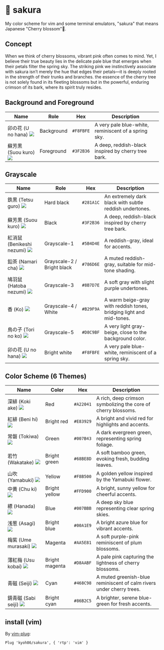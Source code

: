 # 🌸 sakura

My color scheme for vim and some terminal emulators, "sakura" that means Japanese "Cherry blossom"🍂.

## Concept

When we think of cherry blossoms, vibrant pink often comes to mind.
Yet, I believe their true beauty lies in the delicate pale blue that emerges when their petals filter the spring sky.
The striking pink we instinctively associate with sakura isn’t merely the hue that edges their petals—it is deeply rooted in the strength of their trunks and branches.
the essence of the cherry tree is not solely found in its fleeting blossoms but in the powerful, enduring crimson of its bark, where its spirit truly resides.

## Background and Foreground

| Name                                                                   | Role       | Hex       | Description                                          |
|------------------------------------------------------------------------|------------|-----------|------------------------------------------------------|
| 卯の花 (U no hana) ![](https://placehold.co/15x15/F8FBFE/F8FBFE)       | Background | `#F8FBFE` | A very pale blue-white, reminiscent of a spring sky. |
| 蘇芳黒 (Suou kuro)       ![](https://placehold.co/15x15/3F2B36/3F2B36) | Foreground | `#3F2B36` | A deep, reddish-black inspired by cherry tree bark.  |

## Grayscale


| Name                                                                    | Role                       | Hex       | Description                                                         |
|-------------------------------------------------------------------------|----------------------------|-----------|---------------------------------------------------------------------|
| 鉄黒 (Tetsu guro)         ![](https://placehold.co/15x15/281A1C/281A1C) | Hard black                 | `#281A1C` | An extremely dark black with subtle reddish undertones.             |
| 蘇芳黒 (Suou kuro)       ![](https://placehold.co/15x15/3F2B36/3F2B36)  | Black                      | `#3F2B36` | A deep, reddish-black inspired by cherry tree bark.                 |
| 紅消鼠 (Benikeshi nezumi) ![](https://placehold.co/15x15/5B4D4E/5B4D4E) | Grayscale-1                | `#5B4D4E` | A reddish-gray, ideal for accents.                                  |
| 鉛茶 (Namari cha)         ![](https://placehold.co/15x15/786D6E/786D6E) | Grayscale-2 / Bright black | `#786D6E` | A muted reddish-gray, suitable for mid-tone shading.                |
| 鳩羽鼠 (Hatoba nezumi)    ![](https://placehold.co/15x15/8B7D7E/8B7D7E) | Grayscale-3                | `#8B7D7E` | A soft gray with slight purple undertones.                          |
| 香 (Ko)                   ![](https://placehold.co/15x15/B29F9A/B29F9A) | Grayscale-4 / White        | `#B29F9A` | A warm beige-gray with reddish tones, bridging light and mid-tones. |
| 鳥の子 (Tori no ko) ![](https://placehold.co/15x15/D8C9BF/D8C9BF)       | Grayscale-5                | `#D8C9BF` | A very light gray-beige, close to the background color.             |
| 卯の花 (U no hana) ![](https://placehold.co/15x15/F8FBFE/F8FBFE)        | Bright white               | `#F8FBFE` | A very pale blue-white, reminiscent of a spring sky.                |

## Color Scheme (6 Themes)

| Name                                                                | Color          | Hex       | Description                                                          |
|---------------------------------------------------------------------|----------------|-----------|----------------------------------------------------------------------|
| 深緋 (Koki ake)       ![](https://placehold.co/15x15/A22041/A22041) | Red            | `#A22041` | A rich, deep crimson symbolizing the core of cherry blossoms.        |
| 紅緋 (Beni hi)        ![](https://placehold.co/15x15/E83929/E83929) | Bright red     | `#E83929` | A bright and vivid red for highlights and accents.                   |
| 常磐 (Tokiwa)   ![](https://placehold.co/15x15/007B43/007B43)       | Green          | `#007B43` | A dark evergreen green, representing spring foliage.                 |
| 若竹 (Wakatake) ![](https://placehold.co/15x15/68BE8D/68BE8D)       | Bright green   | `#68BE8D` | A soft bamboo green, evoking fresh, budding leaves.                  |
| 山吹 (Yamabuki) ![](https://placehold.co/15x15/F8B500/F8B500)       | Yellow         | `#F8B500` | A golden yellow inspired by the Yamabuki flower.                     |
| 中黄 (Chu ki)         ![](https://placehold.co/15x15/FFD900/FFD900) | Bright yellow  | `#FFD900` | A bright, sunny yellow for cheerful accents.                         |
| 縹 (Hanada)     ![](https://placehold.co/15x15/007BBB/007BBB)       | Blue           | `#007BBB` | A deep sky blue representing clear spring skies.                     |
| 浅葱 (Asagi)    ![](https://placehold.co/15x15/00A1E9/00A1E9)       | Bright blue    | `#00A1E9` | A bright azure blue for vibrant accents.                             |
| 梅紫 (Ume murasaki)   ![](https://placehold.co/15x15/AA5E81/AA5E81) | Magenta        | `#AA5E81` | A soft purple-pink reminiscent of plum blossoms.                     |
| 薄紅梅 (Usu kobai)    ![](https://placehold.co/15x15/D8AABF/D8AABF) | Bright magenta | `#D8AABF` | A pale pink capturing the lightness of cherry blossoms.              |
| 青磁 (Seiji)    ![](https://placehold.co/15x15/468C98/468C98)       | Cyan           | `#468C98` | A muted greenish-blue reminiscent of calm rivers under cherry trees. |
| 錆青磁 (Sabi seiji)   ![](https://placehold.co/15x15/86B2C5/86B2C5) | Bright cyan    | `#86B2C5` | A brighter, serene blue-green for fresh accents.                     |

## install (vim)

By [vim-plug](https://github.com/junegunn/vim-plug):

```
Plug 'kyoh86/sakura', { 'rtp': 'vim' }
```
